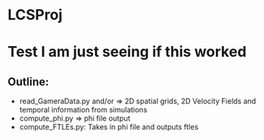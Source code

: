 # LCSProj
# Test I am just seeing if this worked

## Outline: 
* read_GameraData.py and/or <TBD> => 2D spatial grids, 2D Velocity Fields and temporal information from simulations
* compute_phi.py => phi file output 
* compute_FTLEs.py: Takes in phi file and outputs ftles 

